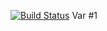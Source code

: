 [![Build Status](https://travis-ci.org/crasher746/deposit-calc.svg?branch=master)](https://travis-ci.org/crasher746/deposit-calc)
Var #1
